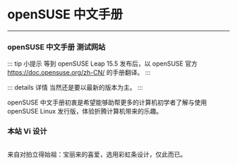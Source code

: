 # openSUSE 中文手册
---

### openSUSE 中文手册 测试网站

::: tip 小提示
等到 openSUSE Leap 15.5 发布后，以 openSUSE 官方 https://doc.opensuse.org/zh-CN/ 的手册翻译。
:::

::: details 详情
当然还是要以最新的版本为主。
:::

openSUSE 中文手册初衷是希望能够助帮更多的计算机初学者了解与使用 openSUSE Linux 发行版，体验折腾计算机带来的乐趣。

<!-- readme: collaborators,contributors -start -->
<!-- readme: collaborators,contributors -end -->

### 本站 Vi 设计
<img class="VPImage logo" src="/manual/favicon.svg" alt="" data-v-6db2186b="">

来自对拍立得始祖：宝丽来的喜爱，选用彩虹条设计，仅此而已。
